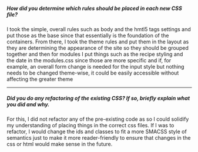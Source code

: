 ##### How did you determine which rules should be placed in each new CSS file?

I took the simple, overall rules such as body and the hmtl5 tags settings and put those as the base since that essentially is the foundation of the containers. From there, I took the theme rules and put them in the layout as they are determining the appearance of the site so they should be grouped together and then for modules I put things such as the recipe styling and the date in the modules.css since those are more specific and if, for example, an overall form change is needed for the input style but nothing needs to be changed theme-wise, it could be easily accessible without affecting the greater theme

---

##### Did you do any refactoring of the existing CSS? If so, briefly explain what you did and why.

For this, I did not refactor any of the pre-existing code as so I could solidify my understanding of placing things in the correct css files. If I was to refactor, I would change the ids and classes to fit a more SMACSS style of semantics just to make it more reader-friendly to ensure that changes in the css or html would make sense in the future.